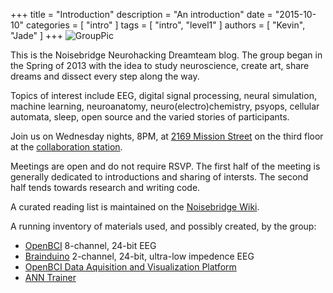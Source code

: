 +++
title = "Introduction"
description = "An introduction"
date = "2015-10-10"
categories = [ "intro" ]
tags = [ "intro", "level1" ]
authors = [ "Kevin", "Jade" ]
+++
![GroupPic](http://localhost:1313/imgs/Neurohacking.jpg "Jade, Dan, Eric and a blinky brain")

This is the Noisebridge Neurohacking Dreamteam blog. The group began in the Spring of 2013 with the idea to study neuroscience, create art, share dreams and dissect every step along the way.

<!--more-->

Topics of interest include EEG, digital signal processing, neural simulation, machine learning, neuroanatomy, neuro(electro)chemistry, psyops, cellular automata, sleep, open source and the varied stories of participants. 

Join us on Wednesday nights, 8PM, at [2169 Mission Street](https://noisebridge.net) on the third floor at the [collaboration station](https://noisebridge.net/CollaborationStation).

Meetings are open and do not require RSVP. The first half of the meeting is generally dedicated to introductions and sharing of intersts. The second half tends towards research and writing code.

A curated reading list is maintained on the [Noisebridge Wiki](https://noisebridge.net/wiki/DreamTeam/Reading).

A running inventory of materials used, and possibly created, by the group:

* [OpenBCI](http://openbci.com) 8-channel, 24-bit EEG 
* [Brainduino](http://psychiclab.org/IBVA/kit1.html) 2-channel, 24-bit, ultra-low impedence EEG
* [OpenBCI Data Aquisition and Visualization Platform](https://github.com/kevinjos/openbci-golang-server)
* [ANN Trainer](https://github.com/nbdt/gotrain)


